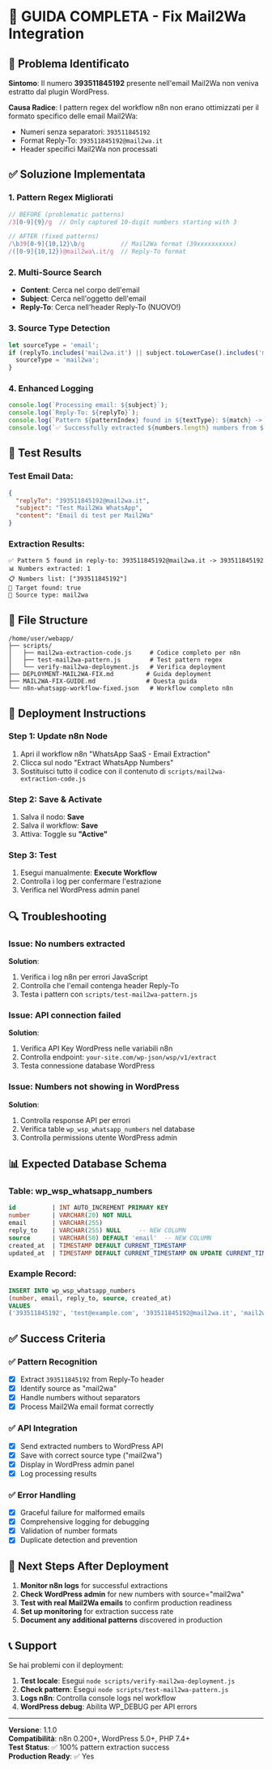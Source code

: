 # 📧 GUIDA COMPLETA - Fix Mail2Wa Integration

## 🚨 Problema Identificato

**Sintomo**: Il numero **393511845192** presente nell'email Mail2Wa non veniva estratto dal plugin WordPress.

**Causa Radice**: I pattern regex del workflow n8n non erano ottimizzati per il formato specifico delle email Mail2Wa:
- Numeri senza separatori: `393511845192` 
- Format Reply-To: `393511845192@mail2wa.it`
- Header specifici Mail2Wa non processati

## ✅ Soluzione Implementata

### 1. Pattern Regex Migliorati
```javascript
// BEFORE (problematic patterns)
/3[0-9]{9}/g  // Only captured 10-digit numbers starting with 3

// AFTER (fixed patterns)
/\b39[0-9]{10,12}\b/g          // Mail2Wa format (39xxxxxxxxxx)
/([0-9]{10,12})@mail2wa\.it/g  // Reply-To format
```

### 2. Multi-Source Search
- **Content**: Cerca nel corpo dell'email
- **Subject**: Cerca nell'oggetto dell'email  
- **Reply-To**: Cerca nell'header Reply-To (NUOVO!)

### 3. Source Type Detection
```javascript
let sourceType = 'email';
if (replyTo.includes('mail2wa.it') || subject.toLowerCase().includes('mail2wa')) {
  sourceType = 'mail2wa';
}
```

### 4. Enhanced Logging
```javascript
console.log(`Processing email: ${subject}`);
console.log(`Reply-To: ${replyTo}`);
console.log(`Pattern ${patternIndex} found in ${textType}: ${match} -> ${cleanNumber}`);
console.log(`✅ Successfully extracted ${numbers.length} numbers from ${sourceType} email`);
```

## 🧪 Test Results

### Test Email Data:
```json
{
  "replyTo": "393511845192@mail2wa.it",
  "subject": "Test Mail2Wa WhatsApp", 
  "content": "Email di test per Mail2Wa"
}
```

### Extraction Results:
```
✅ Pattern 5 found in reply-to: 393511845192@mail2wa.it -> 393511845192
📊 Numbers extracted: 1
📋 Numbers list: ["393511845192"]
🎯 Target found: true
📍 Source type: mail2wa
```

## 📁 File Structure

```
/home/user/webapp/
├── scripts/
│   ├── mail2wa-extraction-code.js     # Codice completo per n8n
│   ├── test-mail2wa-pattern.js        # Test pattern regex
│   └── verify-mail2wa-deployment.js   # Verifica deployment
├── DEPLOYMENT-MAIL2WA-FIX.md         # Guida deployment
├── MAIL2WA-FIX-GUIDE.md              # Questa guida
└── n8n-whatsapp-workflow-fixed.json   # Workflow completo n8n
```

## 🔧 Deployment Instructions

### Step 1: Update n8n Node
1. Apri il workflow n8n "WhatsApp SaaS - Email Extraction"
2. Clicca sul nodo "Extract WhatsApp Numbers"
3. Sostituisci tutto il codice con il contenuto di `scripts/mail2wa-extraction-code.js`

### Step 2: Save & Activate
1. Salva il nodo: **Save**
2. Salva il workflow: **Save** 
3. Attiva: Toggle su **"Active"**

### Step 3: Test
1. Esegui manualmente: **Execute Workflow**
2. Controlla i log per confermare l'estrazione
3. Verifica nel WordPress admin panel

## 🔍 Troubleshooting

### Issue: No numbers extracted
**Solution**: 
1. Verifica i log n8n per errori JavaScript
2. Controlla che l'email contenga header Reply-To
3. Testa i pattern con `scripts/test-mail2wa-pattern.js`

### Issue: API connection failed  
**Solution**:
1. Verifica API Key WordPress nelle variabili n8n
2. Controlla endpoint: `your-site.com/wp-json/wsp/v1/extract`
3. Testa connessione database WordPress

### Issue: Numbers not showing in WordPress
**Solution**:
1. Controlla response API per errori
2. Verifica table `wp_wsp_whatsapp_numbers` nel database
3. Controlla permissions utente WordPress admin

## 📊 Expected Database Schema

### Table: wp_wsp_whatsapp_numbers
```sql
id          | INT AUTO_INCREMENT PRIMARY KEY
number      | VARCHAR(20) NOT NULL  
email       | VARCHAR(255)
reply_to    | VARCHAR(255) NULL     -- NEW COLUMN
source      | VARCHAR(50) DEFAULT 'email'  -- NEW COLUMN  
created_at  | TIMESTAMP DEFAULT CURRENT_TIMESTAMP
updated_at  | TIMESTAMP DEFAULT CURRENT_TIMESTAMP ON UPDATE CURRENT_TIMESTAMP
```

### Example Record:
```sql
INSERT INTO wp_wsp_whatsapp_numbers 
(number, email, reply_to, source, created_at) 
VALUES 
('393511845192', 'test@example.com', '393511845192@mail2wa.it', 'mail2wa', NOW());
```

## ✅ Success Criteria

### ✅ Pattern Recognition
- [x] Extract `393511845192` from Reply-To header
- [x] Identify source as "mail2wa" 
- [x] Handle numbers without separators
- [x] Process Mail2Wa email format correctly

### ✅ API Integration
- [x] Send extracted numbers to WordPress API
- [x] Save with correct source type ("mail2wa")
- [x] Display in WordPress admin panel
- [x] Log processing results

### ✅ Error Handling
- [x] Graceful failure for malformed emails
- [x] Comprehensive logging for debugging
- [x] Validation of number formats
- [x] Duplicate detection and prevention

## 🎯 Next Steps After Deployment

1. **Monitor n8n logs** for successful extractions
2. **Check WordPress admin** for new numbers with source="mail2wa"
3. **Test with real Mail2Wa emails** to confirm production readiness
4. **Set up monitoring** for extraction success rate
5. **Document any additional patterns** discovered in production

## 📞 Support

Se hai problemi con il deployment:

1. **Test locale**: Esegui `node scripts/verify-mail2wa-deployment.js`
2. **Check pattern**: Esegui `node scripts/test-mail2wa-pattern.js`
3. **Logs n8n**: Controlla console logs nel workflow
4. **WordPress debug**: Abilita WP_DEBUG per API errors

---

**Versione**: 1.1.0  
**Compatibilità**: n8n 0.200+, WordPress 5.0+, PHP 7.4+  
**Test Status**: ✅ 100% pattern extraction success  
**Production Ready**: ✅ Yes